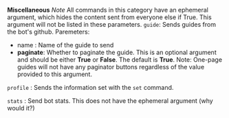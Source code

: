 **Miscellaneous**
*Note* All commands in this category have an ephemeral argument, which hides the content sent from everyone else if True. This argument will not be listed in these parameters.
`guide`: Sends guides from the bot's github.
Paremeters: 
- name : Name of the guide to send
- **paginate**: Whether to paginate the guide. This is an optional argument and should be either __True__ or __False__. The default is __True__. Note: One-page guides will not have any paginator buttons regardless of the value provided to this argument.


`profile` : Sends the information set with the `set` command.


`stats` : Send bot stats. This does not have the ephemeral argument (why would it?)
